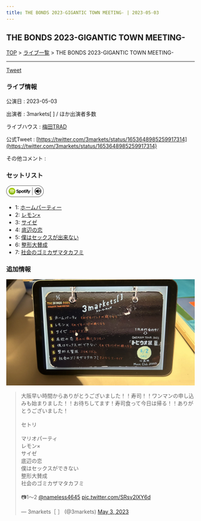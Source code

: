 ```yaml
---
title: THE BONDS 2023-GIGANTIC TOWN MEETING- | 2023-05-03
---
```

## THE BONDS 2023-GIGANTIC TOWN MEETING-

[TOP](/setlist/) > [ライブ一覧](lives.html) > THE BONDS 2023-GIGANTIC TOWN MEETING-

___

<a href="https://twitter.com/share?ref_src=twsrc%5Etfw" data-text="3markets[ ]セットリスト > THE BONDS 2023-GIGANTIC TOWN MEETING-" class="twitter-share-button" data-via="3markets" data-hashtags="3markets" data-related="3markets" data-show-count="false">Tweet</a>

### ライブ情報

公演日
:    2023-05-03

出演者
:    3markets[ ] / ほか出演者多数

ライブハウス
:    [梅田TRAD](livehouse056.html)

公式Tweet
:    [https://twitter.com/3markets/status/1653648985259917314](https://twitter.com/3markets/status/1653648985259917314)

その他コメント
:    

### セットリスト


[![play with spotify](images/spotify-icon.png)](https://open.spotify.com/playlist/7fw4nr21RQg4NsJktEOD5s)



*  1: [ホームパーティー](song011.html)
*  2: [レモン×](song003.html)
*  3: [サイゼ](song004.html)
*  4: [底辺の恋](song008.html)
*  5: [僕はセックスが出来ない](song006.html)
*  6: [整形大賛成](song005.html)
*  7: [社会のゴミカザマタカフミ](song002.html)


### 追加情報

[![セトリ画像](images/064.jpg)](images/064.jpg)


<blockquote class="twitter-tweet"><p lang="ja" dir="ltr">大阪早い時間からありがとうございました！！寿司！！ワンマンの申し込みも始まりました！！お待ちしてます！寿司食って今日は帰る！！ありがとうございました！<br><br>セトリ<br><br>マリオパーティ<br>レモン×<br>サイゼ<br>底辺の恋<br>僕はセックスができない<br>整形大賛成<br>社会のゴミカザマタカフミ<br><br>📷1〜2 <a href="https://twitter.com/nameless4645?ref_src=twsrc%5Etfw">@nameless4645</a> <a href="https://t.co/SRsv2lXY6d">pic.twitter.com/SRsv2lXY6d</a></p>&mdash; 3markets［ ］ (@3markets) <a href="https://twitter.com/3markets/status/1653648985259917314?ref_src=twsrc%5Etfw">May 3, 2023</a></blockquote>
<script async src="https://platform.twitter.com/widgets.js" charset="utf-8"></script>




<script async src="https://platform.twitter.com/widgets.js" charset="utf-8"></script>